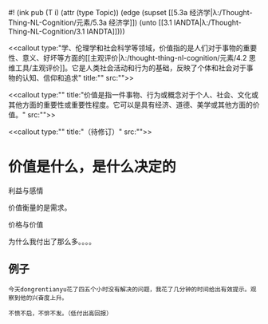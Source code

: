 #! (ink pub (T i) (attr (type Topic)) (edge (supset [[5.3a 经济学|λ:/Thought-Thing-NL-Cognition/元素/5.3a 经济学]]) (unto [[3.1 IANDTA|λ:/Thought-Thing-NL-Cognition/3.1 IANDTA]])))

<<callout type:"学、伦理学和社会科学等领域，价值指的是人们对于事物的重要性、意义、好坏等方面的[[主观评价|λ:/thought-thing-nl-cognition/元素/4.2 思维工具/主观评价]]。它是人类社会活动和行为的基础，反映了个体和社会对于事物的认知、信仰和追求" title:"" src:"">>
> 
<<callout type:"" title:"价值是指一件事物、行为或概念对于个人、社会、文化或其他方面的重要性或重要性程度。它可以是具有经济、道德、美学或其他方面的价值。" src:"">>
> 
<<callout type:"" title:"（待修订）" src:"">>

# 价值是什么，是什么决定的

利益与感情

价值衡量的是需求。

价格与价值

为什么我付出了那么多。。。。


## 例子

```
今天dongrentianyu花了四五个小时没有解决的问题，我花了几分钟的时间给出有效提示。观察到他的兴奋度上升。

不愤不启，不悱不发。（低付出高回报）
```